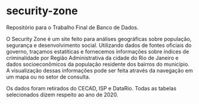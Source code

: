 # security-zone
Repositório para o Trabalho Final de Banco de Dados. 

O Security Zone é um site feito para análises geográficas sobre população, segurança e desenvolvimento social. Utilizando dados de fontes oficiais do governo, traçamos estatíticas e fornecemos informações sobre índices de criminalidade por Região Administrativa da cidade do Rio de Janeiro e dados socioeconômicos da população residente dos bairros do município. A visualização dessas informações pode ser feita através da navegação em um mapa ou no setor de consulta.

Os dados foram retirados do CECAD, ISP e DataRio. Todas as tabelas selecionados dizem respeito ao ano de 2020.